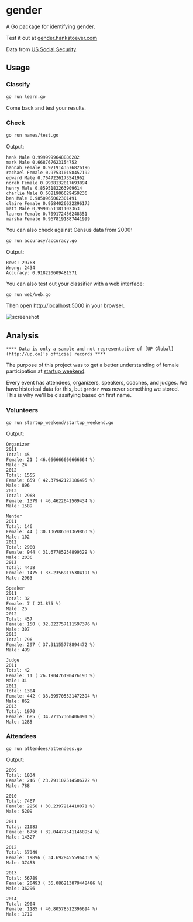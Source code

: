 # gender

A Go package for identifying gender.

Test it out at [gender.hankstoever.com](http://gender.hankstoever.com)

Data from [US Social Security](http://www.ssa.gov/oact/babynames/limits.html)

## Usage

### Classify

~~~bash
go run learn.go
~~~

Come back and test your results.

### Check

~~~bash
go run names/test.go
~~~

Output:

~~~
hank Male 0.9999999648880282
mark Male 0.668767623154752
hannah Female 0.9219143576826196
rachael Female 0.975310158457192
edward Male 0.7647226173541962
norah Female 0.9908132017693094
henry Male 0.8595182263909614
charlie Male 0.6081906629459236
ben Male 0.9850965062301491
claire Female 0.9584026622296173
matt Male 0.9990551181102363
lauren Female 0.709172456248351
marsha Female 0.9678191887441999
~~~

You can also check against Census data from 2000:

~~~bash
go run accuracy/accuracy.go
~~~

Output:

~~~
Rows: 29763
Wrong: 2434
Accuracy: 0.918220609481571
~~~

You can also test out your classifier with a web interface:

~~~bash
go run web/web.go
~~~

Then open [http://localhost:5000](http://localhost:5000) in your browser.

![screenshot](https://f.cloud.github.com/assets/1109058/2061415/0c78d27c-8c51-11e3-8ce3-7106912414ec.png)

## Analysis

`**** Data is only a sample and not representative of [UP Global](http://up.co)'s official records ****`

The purpose of this project was to get a better understanding of female participation at [startup weekend](http://startupweekend.org).

Every event has attendees, organizers, speakers, coaches, and judges. We have historical data for this, but `gender` was never something we stored. This is why we'll be classifying based on first name.

### Volunteers

`go run startup_weekend/startup_weekend.go`

Output:

~~~
Organizer
2011
Total: 45
Female: 21 ( 46.666666666666664 %)
Male: 24
2012
Total: 1555
Female: 659 ( 42.37942122186495 %)
Male: 896
2013
Total: 2968
Female: 1379 ( 46.4622641509434 %)
Male: 1589

Mentor
2011
Total: 146
Female: 44 ( 30.136986301369863 %)
Male: 102
2012
Total: 2980
Female: 944 ( 31.67785234899329 %)
Male: 2036
2013
Total: 4438
Female: 1475 ( 33.23569175304191 %)
Male: 2963

Speaker
2011
Total: 32
Female: 7 ( 21.875 %)
Male: 25
2012
Total: 457
Female: 150 ( 32.822757111597376 %)
Male: 307
2013
Total: 796
Female: 297 ( 37.31155778894472 %)
Male: 499

Judge
2011
Total: 42
Female: 11 ( 26.190476190476193 %)
Male: 31
2012
Total: 1304
Female: 442 ( 33.895705521472394 %)
Male: 862
2013
Total: 1970
Female: 685 ( 34.77157360406091 %)
Male: 1285
~~~

### Attendees

`go run attendees/attendees.go`

Output:

~~~
2009
Total: 1034
Female: 246 ( 23.791102514506772 %)
Male: 788

2010
Total: 7467
Female: 2258 ( 30.2397214410071 %)
Male: 5209

2011
Total: 21083
Female: 6756 ( 32.044775411468954 %)
Male: 14327

2012
Total: 57349
Female: 19896 ( 34.69284555964359 %)
Male: 37453

2013
Total: 56789
Female: 20493 ( 36.086213879448486 %)
Male: 36296

2014
Total: 2904
Female: 1185 ( 40.80578512396694 %)
Male: 1719
~~~

